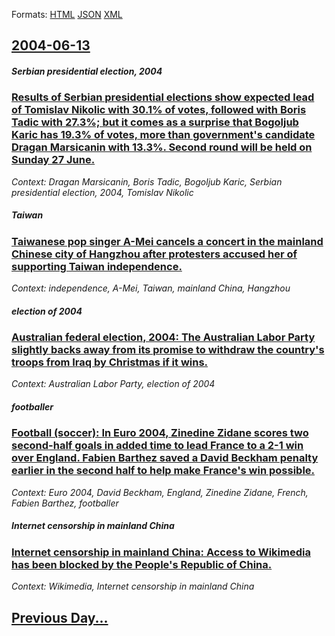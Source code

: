 
Formats: [HTML](2004/06/13/index.html)  [JSON](2004/06/13/index.json)  [XML](2004/06/13/index.xml)  

## [2004-06-13](/news/2004/06/13/index.md)

##### Serbian presidential election, 2004
### [ Results of Serbian presidential elections show expected lead of Tomislav Nikolic with 30.1% of votes, followed with Boris Tadic with 27.3%; but it comes as a surprise that Bogoljub Karic has 19.3% of votes, more than government's candidate Dragan Marsicanin with 13.3%. Second round will be held on Sunday 27 June. ](/news/2004/06/13/results-of-serbian-presidential-elections-show-expected-lead-of-tomislav-nikolic-with-30-1-of-votes-followed-with-boris-tadic-with-27-3.md)
_Context: Dragan Marsicanin, Boris Tadic, Bogoljub Karic, Serbian presidential election, 2004, Tomislav Nikolic_

##### Taiwan
### [ Taiwanese pop singer A-Mei cancels a concert in the mainland Chinese city of Hangzhou after protesters accused her of supporting Taiwan independence. ](/news/2004/06/13/taiwanese-pop-singer-a-mei-cancels-a-concert-in-the-mainland-chinese-city-of-hangzhou-after-protesters-accused-her-of-supporting-taiwan-ind.md)
_Context: independence, A-Mei, Taiwan, mainland China, Hangzhou_

##### election of 2004
### [ Australian federal election, 2004: The Australian Labor Party slightly backs away from its promise to withdraw the country's troops from Iraq by Christmas if it wins. ](/news/2004/06/13/australian-federal-election-2004-the-australian-labor-party-slightly-backs-away-from-its-promise-to-withdraw-the-country-s-troops-from-ir.md)
_Context: Australian Labor Party, election of 2004_

##### footballer
### [ Football (soccer): In Euro 2004, Zinedine Zidane scores two second-half goals in added time to lead France to a 2-1 win over England. Fabien Barthez saved a David Beckham penalty earlier in the second half to help make France's win possible. ](/news/2004/06/13/football-soccer-in-euro-2004-zinedine-zidane-scores-two-second-half-goals-in-added-time-to-lead-france-to-a-2a1-win-over-england-fab.md)
_Context: Euro 2004, David Beckham, England, Zinedine Zidane, French, Fabien Barthez, footballer_

##### Internet censorship in mainland China
### [ Internet censorship in mainland China: Access to Wikimedia has been blocked by the People's Republic of China. ](/news/2004/06/13/internet-censorship-in-mainland-china-access-to-wikimedia-has-been-blocked-by-the-people-s-republic-of-china.md)
_Context: Wikimedia, Internet censorship in mainland China_

## [Previous Day...](/news/2004/06/12/index.md)

